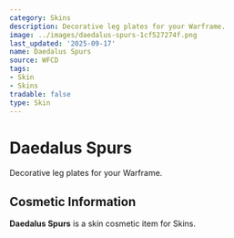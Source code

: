 ```yaml
---
category: Skins
description: Decorative leg plates for your Warframe.
image: ../images/daedalus-spurs-1cf527274f.png
last_updated: '2025-09-17'
name: Daedalus Spurs
source: WFCD
tags:
- Skin
- Skins
tradable: false
type: Skin
---
```


# Daedalus Spurs

Decorative leg plates for your Warframe.

## Cosmetic Information

**Daedalus Spurs** is a skin cosmetic item for Skins.

